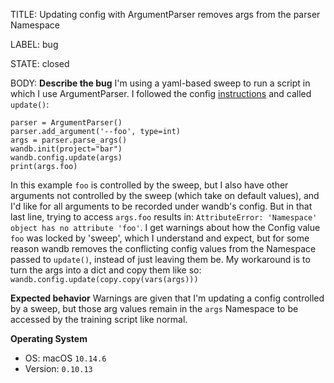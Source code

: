 TITLE:
Updating config with ArgumentParser removes args from the parser Namespace

LABEL:
bug

STATE:
closed

BODY:
**Describe the bug**
I'm using a yaml-based sweep to run a script in which I use ArgumentParser. I followed the config [instructions](https://docs.wandb.ai/ref/config) and called `update()`:

```
parser = ArgumentParser()
parser.add_argument('--foo', type=int)
args = parser.parse_args()
wandb.init(project="bar")
wandb.config.update(args)
print(args.foo)
```

In this example `foo` is controlled by the sweep, but I also have other arguments not controlled by the sweep (which take on default values), and I'd like for all arguments to be recorded under wandb's config. But in that last line, trying to access `args.foo` results in: `AttributeError: 'Namespace' object has no attribute 'foo'`. I get warnings about how the Config value `foo` was locked by 'sweep', which I understand and expect, but for some reason wandb removes the conflicting config values from the Namespace passed to `update()`, instead of just leaving them be. My workaround is to turn the args into a dict and copy them like so: `wandb.config.update(copy.copy(vars(args)))`

**Expected behavior**
Warnings are given that I'm updating a config controlled by a sweep, but those arg values remain in the `args` Namespace to be accessed by the training script like normal.

**Operating System**
 - OS: macOS `10.14.6`
 - Version: `0.10.13`


